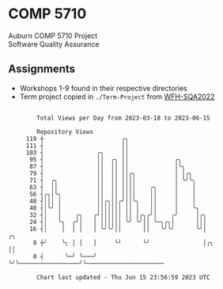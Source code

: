 # COMP 5710
Auburn COMP 5710 Project  
Software Quality Assurance

## Assignments
- Workshops 1-9 found in their respective directories
- Term project copied in `./Term-Project` from [WFH-SQA2022](https://github.com/wumphlett/WFH-SQA2022-AUBURN)

```

        Total Views per Day from 2023-03-18 to 2023-06-15

        Repository Views
     119 ┼                      ╭╮
     111 ┤                      ││
     103 ┤               ╭╮     ││
      95 ┤               ││  ╭╮ ││             ╭╮
      87 ┤               ││  ││ ││             │╰╮
      79 ┤               ││  ││ ││╭╮           │ │╭╮
      71 ┤  ╭╮           ││  ││ ││││           │ ╰╯╰╮
      63 ┤  ││           ││  ││ ││││    ╭╮     │    │
      56 ┤╭╮│╰╮          ││  ││ ││││    ││     │    │
      48 ┤│││ │          ││╭╮││╭╯││╰╮   ││     │    │
      40 ┤│╰╯ │          │││││││ ││ │   ││     │    ╰╮
      32 ┤│   │    ╭╮   ╭╯││││││ ││ │╭╮╭╯│    ╭╯     │╭╮
      24 ┤│   ╰╮  ╭╯│   │ ││││││ ╰╯ ╰╯││ ╰─╮╭╮│      │││
      16 ┤│    │  │ │   │ ╰╯╰╯││      ││   ╰╯╰╯      ╰╯│                   ╭╮
       8 ┼╯    ╰╮ │ │   │     ╰╯      ╰╯               │╭╮                 ││
       0 ┤      ╰─╯ ╰───╯                              ╰╯╰─────────────────╯╰──────────────────────

        Chart last updated - Thu Jun 15 23:56:59 2023 UTC
        
```
